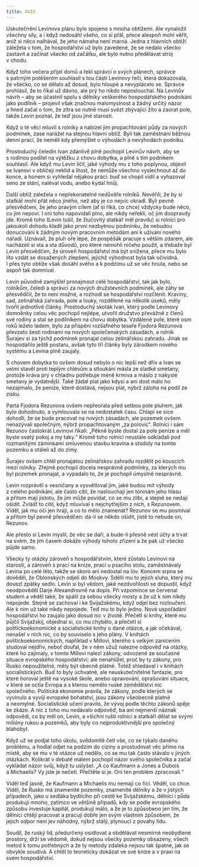 ```yaml
---
title: XXIX
---
```


Uskutečnění Levinova plánu bylo spojeno s mnoha obtížemi. Ale vynaložil všechny síly, a i když nedosáhl všeho, co si přál, přece alespoň mohl věřit, aniž si něco nalhával, že jeho námaha není marná. Jedna z hlavních obtíží záležela v tom, že hospodářství už bylo zavedené, že se nedalo všecko zastavit a začínat všecko od začátku, ale bylo nutno předělávat stroj v chodu.

Když toho večera přijel domů a řekl správci o svých plánech, správce s patrným potěšením souhlasil s tou částí Levinovy řeči, která dokazovala, že všecko, co se dělalo až dosud, bylo hloupé a nevyplácelo se. Správce prohlásil, že to říkal už dávno, ale prý ho nikdo neposlouchal. Na Levinův návrh – aby se účastnil spolu s dělníky veškerého hospodářského podnikání jako podílník – projevil však značnou malomyslnost a žádný určitý názor a hned začal o tom, že zítra se nutně musí svézt zbývající žito a zaorat pole, takže Levin poznal, že teď jsou jiné starosti.

Když o té věci mluvil s rolníky a nabízel jim propachtování půdy za nových podmínek, zase narážel na stejnou hlavní obtíž. Byli tak zaměstnáni běžnou denní prací, že neměli kdy přemýšlet o výhodách a nevýhodách podniku.

Prostoduchý čeledín Ivan zdánlivě plně pochopil Levinův návrh, aby se s rodinou podílel na výtěžku z chovu dobytka, a plně s tím podnikem souhlasil. Ale když mu Levin líčil, jaké výhody mu z toho poplynou, objevil se Ivanovi v obličeji neklid a lítost, že nemůže všechno vyslechnout až do konce, a honem si vyhledal nějakou práci: buď se chopil vidlí a vyhazoval seno ze stání, naléval vodu, anebo kydal hnůj.

Další obtíž záležela v nepřekonatelné nedůvěře rolníků. Nevěřili, že by si statkář mohl přát něco jiného, než aby je co nejvíc okradl. Byli pevně přesvědčeni, že jeho pravým cílem (ať si říká, co chce) vždycky bude něco, co jim nepoví. I oni toho napovídali plno, ale nikdy neřekli, oč jim doopravdy jde. Kromě toho (Levin tušil, že žlučovitý statkář měl pravdu) si rolníci pro jakoukoli dohodu kladli jako první nezbytnou podmínku, že nebudou donucováni k žádným novým pracovním metodám ani k užívání nového nářadí. Uznávali, že pluh oře lépe, že pospěšák pracuje s větším zdarem, ale nacházeli si sta a sta důvodů, pro které nemohli ničeho použít, a třebaže byl Levin přesvědčen, že úroveň hospodářství má být snížena, přece mu bylo líto vzdát se dosažených zlepšení, jejichž výhodnost byla tak očividná. I přes tyto obtíže však dosáhl svého a k podzimu už se věc hnula, nebo se aspoň tak domníval.

Levin původně zamýšlel pronajmout celé hospodářství, tak jak bylo, rolníkům, čeledi a správci za nových družstevních podmínek, ale záhy se přesvědčil, že to není možné, a rozhodl se hospodářství rozčlenit. Kravíny, sad, zelinářská zahrada, pole a louky, rozdělené na několik úseků, měly tvořit jednotlivé články. Prostoduchý skoták Ivan, který podle Levinovy domněnky celou věc pochopil nejlépe, utvořil družstvo převážně z členů své rodiny a stal se podílníkem na chovu dobytka. Vzdálené pole, které osm roků leželo ladem, bylo za přispění rozšafného tesaře Fjodora Rezunova převzato šesti rodinami na nových společenských zásadách, a rolník Šurajev si za týchž podmínek pronajal celou zelinářskou zahradu. Jinak se hospodařilo ještě postaru, avšak tyto tři články byly zárodkem nového systému a Levina plně zaujaly.

S chovem dobytka to ovšem dosud nebylo o nic lepší než dřív a Ivan se velmi stavěl proti teplým chlévům a stloukání másla ze sladké smetany, protože kráva prý v chladnu potřebuje méně krmiva a máslo z nakyslé smetany je vydatnější. Také žádal plat jako kdysi a ani dost málo ho nezajímalo, že peníze, které dostává, nejsou plat, nýbrž záloha na podíl ze zisku.

Parta Fjodora Rezunova ovšem nepřeorala před setbou pole pluhem, jak bylo dohodnuto, a vymlouvala se na nedostatek času. Chlapi se sice dohodli, že se bude pracovat na nových zásadách, ale pozemek ovšem nenazývali společným, nýbrž propachtovaným „za polovic“. Rolníci i sám Rezunov častokrát Levinovi říkali: „Pěkně byste dostal za pole peníze a měl byste svatý pokoj a my taky.“ Kromě toho rolníci neustále odkládali pod rozmanitými záminkami smluvenou stavbu kravína a stodoly na tomto pozemku a otáleli až do zimy.

Šurajev ovšem chtěl pronajatou zelinářskou zahradu rozdělit po kouscích mezi rolníky. Zřejmě pochopil docela nesprávně podmínky, za kterých mu byl pozemek pronajat, a vypadalo to, že je pochopil úmyslně nesprávně.

Levin rozprávěl s vesničany a vysvětloval jim, jaké budou mít výhody z celého podnikání, ale často cítil, že naslouchají jen tóninám jeho hlasu a přitom mají jistotu, že jim může povídat, co se mu zlíbí, a stejně se nedají ošidit. Zvlášť to cítil, když mluvíval s nejchytřejším z nich, s Rezunovem. Viděl, jak mu oči jen hrají, a co to mělo znamenat? Rezunov se mu posmíval a přitom byl pevně přesvědčen: dá-li se někdo ošidit, jistě to nebude on, Rezunov.

Ale přesto si Levin myslil, že věc se daří, a bude-li přesně vést účty a trvat na svém, že jim časem dokáže výhody tohoto zřízení a že pak už všecko půjde samo.

Všecky ty otázky zároveň s hospodářstvím, které zůstalo Levinovi na starosti, a zároveň s prací na knize, prací u psacího stolu, zaměstnávaly Levina po celé léto, takže se skoro ani nedostal na lov. Koncem srpna se dověděl, že Oblonských odjeli do Moskvy. Sdělil mu to jejich sluha, který mu dovezl zpátky sedlo. Levin si byl vědom, jaké nezdvořilosti se dopustil, když neodpověděl Darje Alexandrovně na dopis. Při vzpomínce se červenal studem a věděl také, že spálil za sebou všecky mosty a že už k nim nikdy nepojede. Stejně se zachoval i ke Svijažskému, když odjel bez rozloučení. Ale k nim už také nikdy nepojede. Teď mu to bylo jedno. Nové uspořádání hospodářství ho zaujalo jako dosud nic v životě. Přečetl si knihy, které mu půjčil Svijažskij, objednal si, co mu chybělo, a přečetl si politickoekonomické a socialistické knihy o dané otázce, a jak očekával, nenašel v nich nic, co by souviselo s jeho plány. V knihách politickoekonomických, například v Millovi, kterého s velkým zanícením studoval nejdřív, neboť doufal, že v něm užuž nalezne odpověď na otázky, které ho zajímaly, v tomto Millovi nalezl zákony, odvozené ze současné situace evropského hospodářství; ale nenahlížel, proč by ty zákony, pro Rusko nepoužitelné, měly být obecně platné. Totéž shledával i v knihách socialistických. Buď to byly úchvatné, ale neuskutečnitelné fantazie, pro které horoval ještě na vysoké škole, anebo opravování, oprašování situace, v které se octla Evropa a s kterou nemělo ruské zemědělství nic společného. Politická ekonomie pravila, že zákony, podle kterých se vyvinulo a vyvíjí evropské bohatství, jsou zákony všeobecně platné a neomylné. Socialistické učení pravilo, že vývoj podle těchto zákonů spěje ke zkáze. A nic z toho mu nedávalo odpověď, ba ani nejmenší náznak odpovědi, co by měl on, Levin, a všichni ruští rolníci a statkáři dělat se svými milióny rukou a pozemků, aby byly co nejproduktivnější pro společný blahobyt.

Když už se podjal toho úkolu, svědomitě četl vše, co se týkalo daného problému, a hodlal odjet na podzim do ciziny a prostudovat věc přímo na místě, aby se mu v té otázce už nedělo, co se mu tak často stávalo v jiných otázkách. Kolikrát v debatě málem pochopil názor svého společníka a začal vykládat názor svůj, když tu uslyšel: „A co Kaufmann a Jones a Dubois a Michaelis? Vy jste je nečetl. Přečtěte si je. Oni ten problém zpracovali.“

Viděl teď jasně, že Kaufmann a Michaelis mu nemají co říci. Věděl, co chce. Viděl, že Rusko má znamenité pozemky, znamenité dělníky a že v jistých případech, jako u sedláka bydlícího při cestě ke Svijažskému, dělníci i půda produkují mnoho, zatímco ve většině případů, kdy se podle evropského způsobu investuje kapitál, produkují málo, a že je to způsobeno jen tím, že dělníci chtějí pracovat a pracují dobře jen svým vlastním způsobem, že jejich odpor není jev náhodný, nýbrž stálý, plynoucí z povahy lidu.

Soudil, že ruský lid, předurčený osidlovat a obdělávat nesmírné neobydlené prostory, drží se vědomě, dokud nejsou všecky pozemky obsazeny, všech metod k tomu potřebných a že ty metody zdaleka nejsou tak špatné, jak se obvykle soudívá. A chtěl to teoreticky dokázat ve své knize a v praxi na svém hospodářství.
